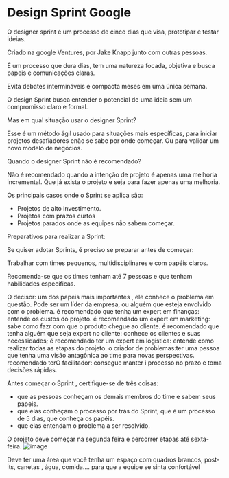 # Design Sprint Google

O designer sprint é um processo de cinco dias que visa, prototipar e testar ideias.

Criado na google Ventures, por Jake Knapp junto com outras pessoas.

É um processo que dura  dias, tem uma natureza focada, objetiva e busca papeis e comunicações claras.

Evita debates intermináveis e compacta meses em uma única semana.

O design Sprint busca entender o potencial de uma ideia sem um compromisso claro e formal.

Mas em qual situação usar o designer Sprint?

Esse é um método ágil usado para situações mais específicas, para iniciar projetos desafiadores enão se sabe por onde começar.
Ou para validar um novo modelo de negócios.

Quando o designer Sprint não é recomendado? 

Não é recomendado quando a intenção de projeto é apenas uma melhoria incremental. Que já exista o projeto e seja para fazer apenas uma melhoria.

Os principais casos onde o Sprint se aplica são:
- Projetos de alto investimento.
- Projetos com prazos curtos
- Projetos parados onde as equipes não sabem começar.

Preparativos para realizar a Sprint:

Se quiser adotar Sprints, é preciso se preparar antes de começar:

Trabalhar com times pequenos, multidisciplinares e com papéis claros.

Recomenda-se que os times tenham até 7 pessoas e que tenham habilidades específicas. 

O decisor: um dos papeis mais importantes , ele conhece o problema em questão. Pode ser um líder da empresa, ou alguém que esteja envolvido com o problema.
é recomendado que tenha um expert em finanças: entende os custos do projeto.
é recomendado um expert em marketing: sabe como fazr com que o produto chegue ao cliente.
é recomendado que tenha alguém que seja expert no cliente: conhece os clientes e suas necessidades;
é recomendado ter um expert em logistica: entende como realizar todas as etapas do projeto.
o criador de problemas:ter uma pessoa que tenha uma visão antagônica ao time para novas perspectivas.
 recomendado terO facilitador: consegue manter i processo no prazo e toma decisões rápidas.
 
 Antes começar o Sprint , certifique-se de três coisas: 

- que as pessoas conheçam os demais membros do time e sabem seus papeis.
- que elas conheçam o processo por trás do Sprint, que é um processo de 5 dias, que conheça os papéis.
- que elas entendam o problema a ser resolvido.

O projeto deve começar na segunda feira e percorrer etapas até sexta-feira.
![image](https://user-images.githubusercontent.com/52088444/226913093-5699d644-5bfb-4f90-911a-ef81e27eee98.png)

Deve ter uma área que você tenha um espaço com quadros brancos, post-its, canetas , água, comida....
para que a equipe se sinta confortável








